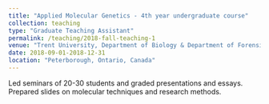 ```yaml
---
title: "Applied Molecular Genetics - 4th year undergraduate course"
collection: teaching
type: "Graduate Teaching Assistant"
permalink: /teaching/2018-fall-teaching-1
venue: "Trent University, Department of Biology & Department of Forensic Science"
date: 2018-09-01-2018-12-31
location: "Peterborough, Ontario, Canada"
---
```


Led seminars of 20-30 students and graded presentations and essays. Prepared slides on molecular techniques and research methods.
